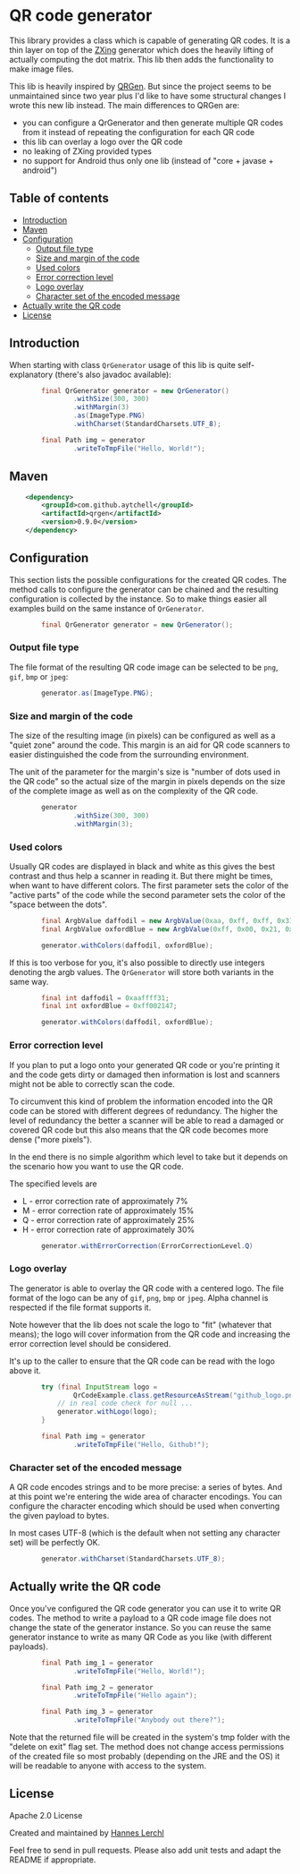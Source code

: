 # QR code generator

This library provides a class which is capable of generating QR codes. It is 
a thin layer on top of the [ZXing](https://github.com/zxing/zxing) generator
which does the heavily lifting of actually computing the dot matrix. This
lib then adds the functionality to make image files.

This lib is heavily inspired by [QRGen](http://kenglxn.github.io/QRGen/).
But since the project seems to be unmaintained since two year plus I'd like
to have some structural changes I wrote this new lib instead. The main
differences to QRGen are:
  - you can configure a QrGenerator and then generate multiple QR codes from
    it instead of repeating the configuration for each QR code
  - this lib can overlay a logo over the QR code
  - no leaking of ZXing provided types
  - no support for Android thus only one lib (instead of "core + javase + android")

## Table of contents

* [Introduction](#introduction)
* [Maven](#maven)
* [Configuration](#configration)
    * [Output file type](#conf_filetype)
    * [Size and margin of the code](#conf_size)
    * [Used colors](#conf_colors)
    * [Error correction level](#conf_error)
    * [Logo overlay](#conf_logo)
    * [Character set of the encoded message](#conf_charset)
* [Actually write the QR code](#write)
* [License](#license)

<a name="introduction"></a>
## Introduction

When starting with class `QrGenerator` usage of this lib is quite
self-explanatory (there's also javadoc available):

```java
        final QrGenerator generator = new QrGenerator()
                .withSize(300, 300)
                .withMargin(3)
                .as(ImageType.PNG)
                .withCharset(StandardCharsets.UTF_8);

        final Path img = generator
                .writeToTmpFile("Hello, World!");
```

<a name="maven"></a>
## Maven

```xml
    <dependency>
        <groupId>com.github.aytchell</groupId>
        <artifactId>qrgen</artifactId>
        <version>0.9.0</version>
    </dependency>
```

<a name="configration"></a>
## Configuration

This section lists the possible configurations for the created QR codes. The
method calls to configure the generator can be chained and the resulting
configuration is collected by the instance. So to make things easier all
examples build on the same instance of `QrGenerator`.

```java
        final QrGenerator generator = new QrGenerator();
```

<a name="conf_filetype"></a>
### Output file type

The file format of the resulting QR code image can be selected to be
`png`, `gif`, `bmp` or `jpeg`:

```java
        generator.as(ImageType.PNG);
```

<a name="conf_size"></a>
### Size and margin of the code

The size of the resulting image (in pixels) can be configured as well
as a "quiet zone" around the code. This margin is an aid for QR code
scanners to easier distinguished the code from the surrounding environment.

The unit of the parameter for the margin's size is "number of dots used in
the QR code" so the actual size of the margin in pixels depends on the size
of the complete image as well as on the complexity of the QR code.

```java
        generator
                .withSize(300, 300)
                .withMargin(3);
```

<a name="conf_colors"></a>
### Used colors

Usually QR codes are displayed in black and white as this gives the best
contrast and thus help a scanner in reading it. But there might be times,
when want to have different colors. The first parameter sets the color of the
"active parts" of the code while the second parameter sets the color of
the "space between the dots".

```java
        final ArgbValue daffodil = new ArgbValue(0xaa, 0xff, 0xff, 0x31);
        final ArgbValue oxfordBlue = new ArgbValue(0xff, 0x00, 0x21, 0x47);

        generator.withColors(daffodil, oxfordBlue);
```

If this is too verbose for you, it's also possible to directly use integers
denoting the argb values. The `QrGenerator` will store both variants in the
same way.

```java
        final int daffodil = 0xaaffff31;
        final int oxfordBlue = 0xff002147;

        generator.withColors(daffodil, oxfordBlue);
```

<a name="conf_error"></a>
### Error correction level

If you plan to put a logo onto your generated QR code or you're printing it
and the code gets dirty or damaged then information is lost and scanners
might not be able to correctly scan the code.

To circumvent this kind of problem the information encoded into the QR code
can be stored with different degrees of redundancy. The higher the level of
redundancy the better a scanner will be able to read a damaged or covered QR
code but this also means that the QR code becomes more dense ("more pixels").

In the end there is no simple algorithm which level to take but it depends on
the scenario how you want to use the QR code.

The specified levels are
  - L - error correction rate of approximately 7%
  - M - error correction rate of approximately 15%
  - Q - error correction rate of approximately 25%
  - H - error correction rate of approximately 30%

```java
        generator.withErrorCorrection(ErrorCorrectionLevel.Q)
```

<a name="conf_logo"></a>
### Logo overlay

The generator is able to overlay the QR code with a centered logo. The file
format of the logo can be any of `gif`, `png`, `bmp` or `jpeg`. Alpha channel
is respected if the file format supports it.

Note however that the lib does not scale the logo to "fit" (whatever that
means); the logo will cover information from the QR code and increasing the
error correction level should be considered.

It's up to the caller to ensure that the QR code can be read with the
logo above it.

```java
        try (final InputStream logo =
                QrCodeExample.class.getResourceAsStream("github_logo.png")) {
            // in real code check for null ...
            generator.withLogo(logo);
        }

        final Path img = generator
                .writeToTmpFile("Hello, Github!");
```

<a name="conf_charset"></a>
### Character set of the encoded message

A QR code encodes strings and to be more precise: a series of bytes. And at
this point we're entering the wide area of character encodings. You can
configure the character encoding which should be used when converting the
given payload to bytes.

In most cases UTF-8 (which is the default when not setting any character set)
will be perfectly OK.

```java
        generator.withCharset(StandardCharsets.UTF_8);
```

<a name="write"></a>
## Actually write the QR code

Once you've configured the QR code generator you can use it to write QR
codes. The method to write a payload to a QR code image file does not change
the state of the generator instance. So you can reuse the same generator
instance to write as many QR Code as you like (with different payloads).

```java
        final Path img_1 = generator
                .writeToTmpFile("Hello, World!");

        final Path img_2 = generator
                .writeToTmpFile("Hello again");

        final Path img_3 = generator
                .writeToTmpFile("Anybody out there?");
```

Note that the returned file will be created in the system's tmp folder with
the "delete on exit" flag set. The method does not change access permissions
of the created file so most probably (depending on the JRE and the OS) it will
be readable to anyone with access to the system.

<a name="license"></a>
## License

Apache 2.0 License

Created and maintained by [Hannes Lerchl](mailto:hannes.lerchl@googlemail.com)

Feel free to send in pull requests. Please also add unit tests and adapt the
README if appropriate.
